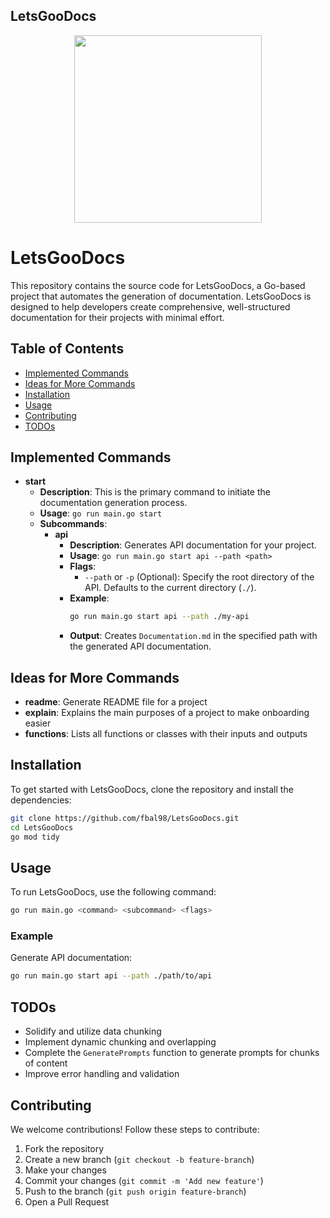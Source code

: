 ## LetsGooDocs

<p align="center"><img src="https://github.com/fbal98/LetsGooDocs/assets/55301529/c7e883c3-101f-492b-b0cd-528458fc31b4" width="300px"/></p>

<p align="center">
  <h1>LetsGooDocs</h1>
  This repository contains the source code for LetsGooDocs, a Go-based project that automates the generation of documentation. LetsGooDocs is designed to help developers create comprehensive, well-structured documentation for their projects with minimal effort.
  <br />
</p>

## Table of Contents
- [Implemented Commands](#implemented-commands)
- [Ideas for More Commands](#ideas-for-more-commands)
- [Installation](#installation)
- [Usage](#usage)
- [Contributing](#contributing)
- [TODOs](#todos)

## Implemented Commands
- **start**
  - **Description**: This is the primary command to initiate the documentation generation process.
  - **Usage**: `go run main.go start`
  - **Subcommands**:
    - **api**
      - **Description**: Generates API documentation for your project.
      - **Usage**: `go run main.go start api --path <path>`
      - **Flags**:
        - `--path` or `-p` (Optional): Specify the root directory of the API. Defaults to the current directory (`./`).
      - **Example**:
        ```bash
        go run main.go start api --path ./my-api
        ```
      - **Output**: Creates `Documentation.md` in the specified path with the generated API documentation.

## Ideas for More Commands
- **readme**: Generate README file for a project
- **explain**: Explains the main purposes of a project to make onboarding easier
- **functions**: Lists all functions or classes with their inputs and outputs

## Installation
To get started with LetsGooDocs, clone the repository and install the dependencies:

```bash
git clone https://github.com/fbal98/LetsGooDocs.git
cd LetsGooDocs
go mod tidy
```

## Usage
To run LetsGooDocs, use the following command:

```bash
go run main.go <command> <subcommand> <flags>
```

### Example
Generate API documentation:

```bash
go run main.go start api --path ./path/to/api
```

## TODOs
- Solidify and utilize data chunking
- Implement dynamic chunking and overlapping
- Complete the `GeneratePrompts` function to generate prompts for chunks of content
- Improve error handling and validation

## Contributing
We welcome contributions! Follow these steps to contribute:

1. Fork the repository
2. Create a new branch (`git checkout -b feature-branch`)
3. Make your changes
4. Commit your changes (`git commit -m 'Add new feature'`)
5. Push to the branch (`git push origin feature-branch`)
6. Open a Pull Request


